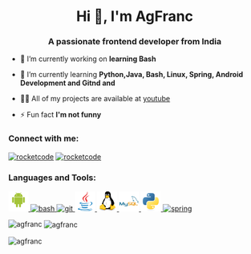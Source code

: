 <h1 align="center">Hi 👋, I'm AgFranc</h1>
<h3 align="center">A passionate frontend developer from India</h3>

- 🔭 I’m currently working on **learning Bash**

- 🌱 I’m currently learning **Python,Java, Bash, Linux, Spring, Android Development and Gitnd and**

- 👨‍💻 All of my projects are available at [youtube](youtube)

- ⚡ Fun fact **I'm not funny**

<h3 align="left">Connect with me:</h3>
<p align="left">
<a href="https://www.youtube.com/c/rocketcode" target="blank"><img align="center" src="https://raw.githubusercontent.com/rahuldkjain/github-profile-readme-generator/master/src/images/icons/Social/youtube.svg" alt="rocketcode" height="30" width="40" /></a>
<a href="https://www.hackerrank.com/rocketcode" target="blank"><img align="center" src="https://raw.githubusercontent.com/rahuldkjain/github-profile-readme-generator/master/src/images/icons/Social/hackerrank.svg" alt="rocketcode" height="30" width="40" /></a>
</p>

<h3 align="left">Languages and Tools:</h3>
<p align="left"> <a href="https://developer.android.com" target="_blank" rel="noreferrer"> <img src="https://raw.githubusercontent.com/devicons/devicon/master/icons/android/android-original-wordmark.svg" alt="android" width="40" height="40"/> </a> <a href="https://www.gnu.org/software/bash/" target="_blank" rel="noreferrer"> <img src="https://www.vectorlogo.zone/logos/gnu_bash/gnu_bash-icon.svg" alt="bash" width="40" height="40"/> </a> <a href="https://git-scm.com/" target="_blank" rel="noreferrer"> <img src="https://www.vectorlogo.zone/logos/git-scm/git-scm-icon.svg" alt="git" width="40" height="40"/> </a> <a href="https://www.java.com" target="_blank" rel="noreferrer"> <img src="https://raw.githubusercontent.com/devicons/devicon/master/icons/java/java-original.svg" alt="java" width="40" height="40"/> </a> <a href="https://www.linux.org/" target="_blank" rel="noreferrer"> <img src="https://raw.githubusercontent.com/devicons/devicon/master/icons/linux/linux-original.svg" alt="linux" width="40" height="40"/> </a> <a href="https://www.mysql.com/" target="_blank" rel="noreferrer"> <img src="https://raw.githubusercontent.com/devicons/devicon/master/icons/mysql/mysql-original-wordmark.svg" alt="mysql" width="40" height="40"/> </a> <a href="https://www.python.org" target="_blank" rel="noreferrer"> <img src="https://raw.githubusercontent.com/devicons/devicon/master/icons/python/python-original.svg" alt="python" width="40" height="40"/> </a> <a href="https://spring.io/" target="_blank" rel="noreferrer"> <img src="https://www.vectorlogo.zone/logos/springio/springio-icon.svg" alt="spring" width="40" height="40"/> </a> </p>

<p><img align="left" src="https://github-readme-stats.vercel.app/api/top-langs?username=agfranc&show_icons=true&theme=dracula&locale=en&layout=compact" alt="agfranc" /></p>

<p>&nbsp;<img align="center" src="https://github-readme-stats.vercel.app/api?username=agfranc&show_icons=true&locale=en" alt="agfranc" /></p>

<p><img align="center" src="https://github-readme-streak-stats.herokuapp.com/?user=agfranc&theme=dark" alt="agfranc" /></p>
